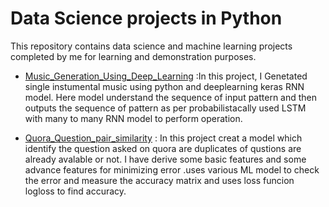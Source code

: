 # **Data Science projects in Python**
This repository contains data science and machine learning projects completed by me for learning and demonstration purposes.
- [Music_Generation_Using_Deep_Learning](https://github.com/sontush123/projects/tree/main/Music_Generation_Using_Deep_Learning) :In this project, I Genetated single instumental music using python and deeplearning keras RNN model. Here model understand the sequence of input pattern and then outputs the sequence of pattern as per probabilistacally used LSTM with many to many RNN model to perform operation.
 


- [Quora_Question_pair_similarity](https://github.com/sontush123/projects/tree/main/Quora_Question_pair_similarity) : In this project creat a model which identify the question asked on quora are duplicates of qustions are already avalable or not. I have derive some basic features and some advance features for minimizing error .uses various ML model to check the error and measure the accuracy matrix and uses loss funcion logloss to find accuracy.

